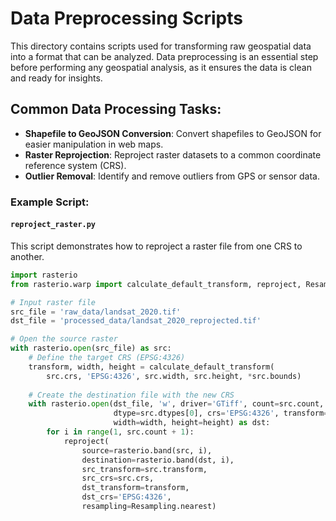 # Data Preprocessing Scripts

This directory contains scripts used for transforming raw geospatial data into a format that can be analyzed. Data preprocessing is an essential step before performing any geospatial analysis, as it ensures the data is clean and ready for insights.

## Common Data Processing Tasks:
- **Shapefile to GeoJSON Conversion**: Convert shapefiles to GeoJSON for easier manipulation in web maps.
- **Raster Reprojection**: Reproject raster datasets to a common coordinate reference system (CRS).
- **Outlier Removal**: Identify and remove outliers from GPS or sensor data.

### Example Script:
#### `reproject_raster.py`
This script demonstrates how to reproject a raster file from one CRS to another.
```python
import rasterio
from rasterio.warp import calculate_default_transform, reproject, Resampling

# Input raster file
src_file = 'raw_data/landsat_2020.tif'
dst_file = 'processed_data/landsat_2020_reprojected.tif'

# Open the source raster
with rasterio.open(src_file) as src:
    # Define the target CRS (EPSG:4326)
    transform, width, height = calculate_default_transform(
        src.crs, 'EPSG:4326', src.width, src.height, *src.bounds)
    
    # Create the destination file with the new CRS
    with rasterio.open(dst_file, 'w', driver='GTiff', count=src.count,
                       dtype=src.dtypes[0], crs='EPSG:4326', transform=transform,
                       width=width, height=height) as dst:
        for i in range(1, src.count + 1):
            reproject(
                source=rasterio.band(src, i),
                destination=rasterio.band(dst, i),
                src_transform=src.transform,
                src_crs=src.crs,
                dst_transform=transform,
                dst_crs='EPSG:4326',
                resampling=Resampling.nearest)
